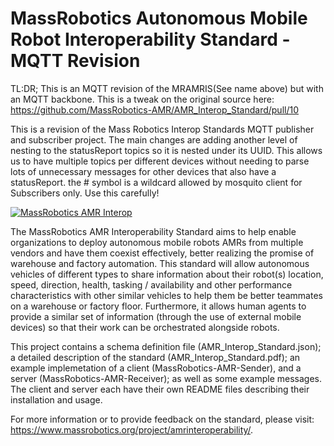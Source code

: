 # MassRobotics Autonomous Mobile Robot Interoperability Standard - MQTT Revision

TL:DR; This is an MQTT revision of the MRAMRIS(See name above) but with an MQTT backbone. This is a tweak on the original source here: https://github.com/MassRobotics-AMR/AMR_Interop_Standard/pull/10

This is a revision of the Mass Robotics Interop Standards MQTT publisher and subscriber project. The main changes are adding another level of nesting to the statusReport topics so it is nested under its UUID. This allows us to have multiple topics per different devices without needing to parse lots of unnecessary messages for other devices that also have a statusReport. the # symbol is a wildcard allowed by mosquito client for Subscribers only. Use this carefully!

[![MassRobotics AMR Interop](https://www.massrobotics.org/wp-content/uploads/2015/05/AMR_interop_MR-logo-scaled.jpg)](https://www.massrobotics.org/project/amrinteroperability/)

The MassRobotics AMR Interoperability Standard aims to help enable organizations to deploy autonomous mobile robots AMRs from multiple vendors and have them coexist effectively, better realizing the promise of warehouse and factory automation. This standard will allow autonomous vehicles of different types to share information about their robot(s) location, speed, direction, health, tasking / availability and other performance characteristics with other similar vehicles to help them be better teammates on a warehouse or factory floor.  Furthermore, it allows human agents to provide a similar set of information (through the use of external mobile devices) so that their work can be orchestrated alongside robots.

This project contains a schema definition file (AMR_Interop_Standard.json); a detailed description of the standard (AMR_Interop_Standard.pdf); an example implemetation of a client (MassRobotics-AMR-Sender), and a server (MassRobotics-AMR-Receiver); as well as some example messages.  The client and server each have their own README files describing their installation and usage.

For more information or to provide feedback on the standard, please visit: https://www.massrobotics.org/project/amrinteroperability/.
